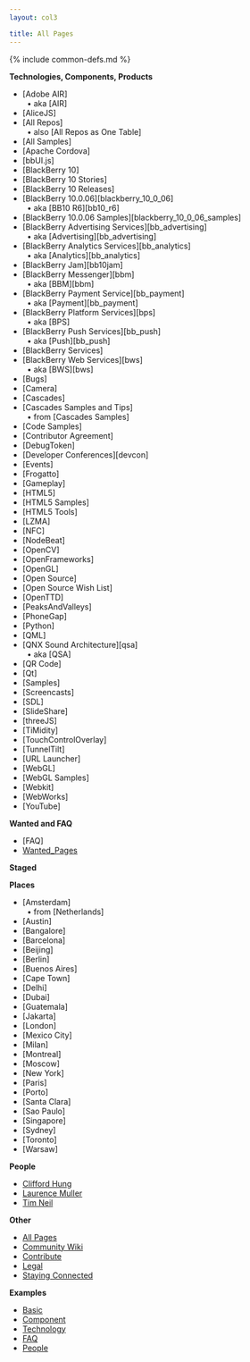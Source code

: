 ```yaml
---
layout: col3

title: All Pages
---
```

{% include common-defs.md %}

**Technologies, Components, Products**

* [Adobe AIR]  
&nbsp;&nbsp;&bull; aka [AIR]
* [AliceJS]
* [All Repos]  
&nbsp;&nbsp;&bull; also [All Repos as One Table]
* [All Samples]
* [Apache Cordova]
* [bbUI.js]
* [BlackBerry 10]
* [BlackBerry 10 Stories]
* [BlackBerry 10 Releases]
* [BlackBerry 10.0.06][blackberry_10_0_06]  
&nbsp;&nbsp;&bull; aka [BB10 R6][bb10_r6]
* [BlackBerry 10.0.06 Samples][blackberry_10_0_06_samples]
* [BlackBerry Advertising Services][bb_advertising]  
&nbsp;&nbsp;&bull; aka [Advertising][bb_advertising]
* [BlackBerry Analytics Services][bb_analytics]  
&nbsp;&nbsp;&bull; aka [Analytics][bb_analytics]
* [BlackBerry Jam][bb10jam]
* [BlackBerry Messenger][bbm]  
&nbsp;&nbsp;&bull; aka [BBM][bbm]
* [BlackBerry Payment Service][bb_payment]  
&nbsp;&nbsp;&bull; aka [Payment][bb_payment]
* [BlackBerry Platform Services][bps]  
&nbsp;&nbsp;&bull; aka [BPS]
* [BlackBerry Push Services][bb_push]  
&nbsp;&nbsp;&bull; aka [Push][bb_push]
* [BlackBerry Services]
* [BlackBerry Web Services][bws]  
&nbsp;&nbsp;&bull; aka [BWS][bws]
* [Bugs]
* [Camera]
* [Cascades]
* [Cascades Samples and Tips]  
&nbsp;&nbsp;&bull; from [Cascades Samples]
* [Code Samples]
* [Contributor Agreement]
* [DebugToken]
* [Developer Conferences][devcon]
* [Events]
* [Frogatto]
* [Gameplay]
* [HTML5]
* [HTML5 Samples]
* [HTML5 Tools]
* [LZMA]
* [NFC]
* [NodeBeat]
* [OpenCV]
* [OpenFrameworks]
* [OpenGL]
* [Open Source]
* [Open Source Wish List]
* [OpenTTD]
* [PeaksAndValleys]
* [PhoneGap]
* [Python]
* [QML]
* [QNX Sound Architecture][qsa]  
&nbsp;&nbsp;&bull; aka [QSA]  
* [QR Code]
* [Qt]
* [Samples]
* [Screencasts]
* [SDL]
* [SlideShare]
* [threeJS]
* [TiMidity]
* [TouchControlOverlay]
* [TunnelTilt]
* [URL Launcher]
* [WebGL]
* [WebGL Samples]
* [Webkit]
* [WebWorks]
* [YouTube]

**Wanted and FAQ**

* [FAQ]
* [Wanted_Pages](Wanted_Pages.html)

**Staged**


**Places**

* [Amsterdam]  
&nbsp;&nbsp;&bull; from [Netherlands]
* [Austin]
* [Bangalore]
* [Barcelona]
* [Beijing]
* [Berlin]
* [Buenos Aires]
* [Cape Town]
* [Delhi]
* [Dubai]
* [Guatemala]
* [Jakarta]
* [London]
* [Mexico City]
* [Milan]
* [Montreal]
* [Moscow]
* [New York]
* [Paris]
* [Porto]
* [Santa Clara]
* [Sao Paulo]
* [Singapore]
* [Sydney]
* [Toronto]
* [Warsaw]

**People**

* [Clifford Hung](Clifford_Hung.html)
* [Laurence Muller](Laurence_Muller.html)
* [Tim Neil](Tim_Neil.html)

**Other**

* [All Pages](All_Pages.html)
* [Community Wiki](Community_Wiki.html)
* [Contribute](other/Contribute.html)
* [Legal](other/Legal.html)
* [Staying Connected](Staying_Connected.html)

**Examples**

* [Basic](other/example-basic.html)
* [Component](other/example-component.html)
* [Technology](other/example-technology.html)
* [FAQ](other/example-faq.html)
* [People](other/example-people.html)

